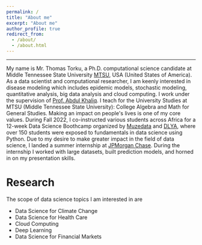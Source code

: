 ```yaml
---
permalink: /
title: "About me"
excerpt: "About me"
author_profile: true
redirect_from: 
  - /about/
  - /about.html
---
```


-----
My name is Mr. Thomas Torku, a Ph.D. computational science candidate at Middle Tennessee State University [MTSU](https://www.mtsu.edu/), USA (United States of America). As a data scientist and computational researcher, I am keenly interested in disease modeling which includes epidemic models, stochastic modeling, quantitative analysis, big data analysis and cloud computing. I work under the supervision of [Prof. Abdul Khaliq](https://www.mtsu.edu/faculty/akhaliq/). I teach for the University Studies at MTSU (Middle Tennessee State University): College Algebra and Math for General Studies. Making an impact on people's lives is one of my core values. During Fall 2022, I co-instructed various students across Africa for a 12-week Data Science Boothcamp organized by [Muzedata](https://www.muzedata.com/) and [DLYA](https://www.dlya.org/), where over 150 students were exposed to fundamentals in data science using Python. Due to my desire to make greater impact in the field of data science, I landed a summer internship at [JPMorgan Chase](https://www.jpmorganchase.com/). During the internship I worked with large datasets, built prediction models, and horned in on my presentation skills. 

Research
====
The scope of data science topics I am interested in are
* Data Science for Climate Change
* Data Science for Health Care
* Cloud Computing
* Deep Learning
* Data Science for Financial Markets


